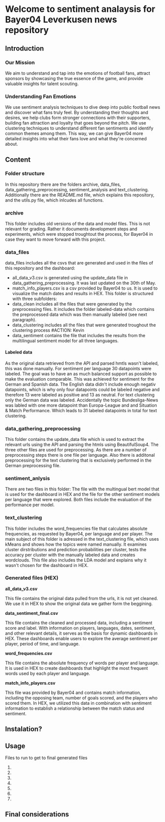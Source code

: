 # Welcome to sentiment analaysis for Bayer04 Leverkusen news repository

## Introduction

### Our Mission
We aim to understand and tap into the emotions of football fans, attract sponsors by showcasing the true essence of the game, and provide valuable insights for talent scouting.

### Understanding Fan Emotions
We use sentiment analysis techniques to dive deep into public football news and discover what fans truly feel. By understanding their thoughts and desires, we help clubs form stronger connections with their supporters, building fan attraction and loyalty that goes beyond the pitch.
We use clustering techniques to understand different fan sentiments and identify common themes among them. This way, we can give Bayer04 more detailed insights into what their fans love and what they're concerned about.


## Content

### Folder structure
In this repository there are the folders archive, data_files, data_gathering_preprocessing, sentiment_analysis and text_clustering. 
Additionally there are the README.md file, which explains this repository, and the utils.py file, which inlcudes all functions. 

### archive
This folder includes old versions of the data and model files. This is not relevant for grading. Rather it documents development steps and experiments, which were stopped troughtout the process, for Bayer04 in case they want to move forward with this project.

### data_files
data_files includes all the csvs that are generated and used in the files of this repository and the dashboard:
* all_data_v3.csv is generated using the update_data file in data_gathering_preprocessing. It was last updated on the 30th of May.
* match_info_players.csv is a csv provided by Bayer04 to us. It is used to visualize the match dates and results in HEX.
This folder is structured with three subfolders: 
* data_clean includes all the files that were generated by the preprocessing files. It includes the folder labeled-data which contains the preprocessed data which was then manually labeled (see next paragraph). 
* data_clustering includes all the files that were generated troughout the clustering process #ACTION: Kevin
* data_sentiment contains the file that includes the results from the multilingual sentiment model for all three languages.

#### Labeled data
As the original data retrieved from the API and parsed hmtls wasn't labeled, this was done manually. 
For sentiment per language 30 datapoints were labeled. The goal was to have an as much balanced support as possible to make the evaluation comparable. This was achieved for sentiment for the German and Spanish data. The English data didn't include enough negativ datapoints, which is why only four datapoints could be labeled negative and therefore 13 were labeled as positive and 13 as neutral. 
For text clustering only the German data was labeled. Accidentally the topic Bundesliga-News was labled with one more datapoint than Europa-League and and Situation & Match Performance. Which leads to 31 labeled datapoints in total for text clustering.

### data_gathering_preprocessing
This folder contains the update_data file which is used to extract the relevant urls using the API and parsing the htmls using BeautifulSoup4. 
The three other files are used for preprocessing. As there are a number of preprocessing steps there is one file per language. Also there is additonal preprocessing for the text clustering that is exclusively performed in the German preprocessing file.

### sentiment_anlysis
There are two files in this folder: The file with the multingual bert model that is used for the dashboard in HEX and the file for the other sentiment models per language that were explored. Both files include the evaluation of the performance per model. 

### text_clustering
This folder includes the word_frequencies file that calculates absolute frequencies, as requested by Bayer04, per language and per player. 
The main subject of this folder is adressed in the text_clustering file, which uses kMeans and shows how the topics were named manually. It examines cluster dirstributions and prediction probabilities per cluster, tests the accuracy per cluster with the manually labeled data and creates wordclouds. This file also includes the LDA model and explains why it wasn't chosen for the dashboard in HEX. 

### Generated files (HEX)

**all_data_v3.csv**

This file contains the original data pulled from the urls, it is not yet cleaned. We use it in HEX to show the original data we gather form the beggining.

**data_sentiment_final.csv**

This file contains the cleaned and processed data, including a sentiment score and label. With information on players, languages, dates, sentiment, and other relevant details, it serves as the basis for dynamic dashboards in HEX. These dashboards enable users to explore the average sentiment per player, period of time, and language.

**word_frequencies.csv**

This file contains the absolute frequency of words per player and language. It is used in HEX to create dashboards that highlight the most frequent words used by each player and language.

**match_info_players.csv**

This file was provided by Bayer04 and contains match information, including the opposing team, number of goals scored, and the players who scored them. In HEX, we utilized this data in combination with sentiment information to establish a relationship between the match status and sentiment.

## Instalation?

## Usage

Files to run to get to final generated files

1. 

2. 

3.

4.

5. 

6.

7. 



## Final considerations



